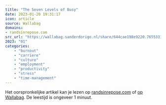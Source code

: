 ```yaml
---
title: "The Seven Levels of Busy"
date: 2023-01-20 19:31:17
icon: article
source: Wallabag
domains:
- randsinrepose.com
src_url: "https://wallabag.sanderdorigo.nl/share/644cae198e9220.76553316"
2023: "01"
categories:
    - "burnout"
    - "carriere"
    - "culture"
    - "employment"
    - "productivity"
    - "stress"
    - "time-management"
---
```

Het oorspronkelijke artikel kan je lezen op [randsinrepose.com](https://randsinrepose.com/archives/the-seven-levels-of-busy/) of [op Wallabag](https://wallabag.sanderdorigo.nl/share/644cae198e9220.76553316). De leestijd is ongeveer 1 minuut.